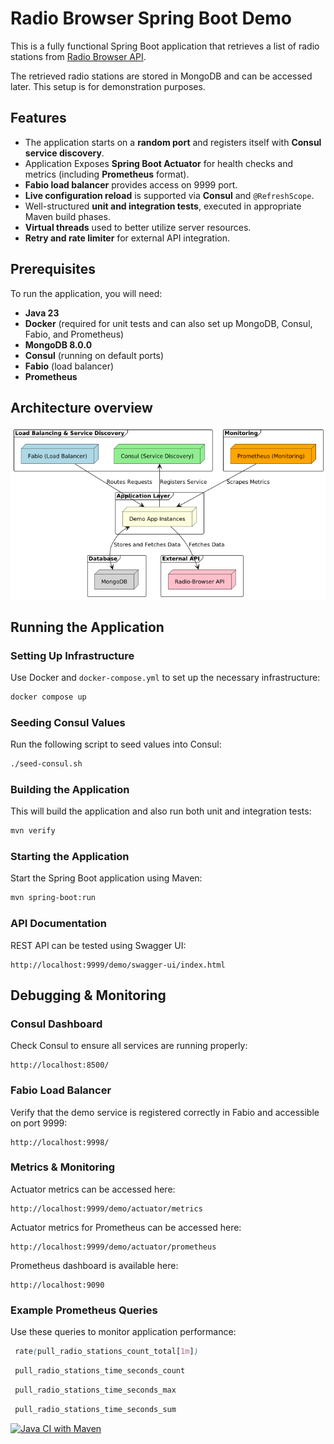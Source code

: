# Radio Browser Spring Boot Demo

This is a fully functional Spring Boot application that retrieves a list of radio stations from [Radio Browser API](https://www.radio-browser.info/).

The retrieved radio stations are stored in MongoDB and can be accessed later. This setup is for demonstration purposes.

## Features
- The application starts on a **random port** and registers itself with **Consul service discovery**.
- Application Exposes **Spring Boot Actuator** for health checks and metrics (including **Prometheus** format).
- **Fabio load balancer** provides access on 9999 port.
- **Live configuration reload** is supported via **Consul** and `@RefreshScope`.
- Well-structured **unit and integration tests**, executed in appropriate Maven build phases.
- **Virtual threads** used to better utilize server resources.
- **Retry and rate limiter** for external API integration. 

## Prerequisites
To run the application, you will need:
- **Java 23**
- **Docker** (required for unit tests and can also set up MongoDB, Consul, Fabio, and Prometheus)
- **MongoDB 8.0.0**
- **Consul** (running on default ports)
- **Fabio** (load balancer)
- **Prometheus**

## Architecture overview
![System Architecture](diagram/architecture-overview.png)

## Running the Application
### Setting Up Infrastructure
Use Docker and `docker-compose.yml` to set up the necessary infrastructure:
```sh
docker compose up
```

### Seeding Consul Values
Run the following script to seed values into Consul:
```sh
./seed-consul.sh
```

### Building the Application
This will build the application and also run both unit and integration tests:
```sh
mvn verify
```

### Starting the Application
Start the Spring Boot application using Maven:
```sh
mvn spring-boot:run
```

### API Documentation
REST API can be tested using Swagger UI:
```text
http://localhost:9999/demo/swagger-ui/index.html
```

## Debugging & Monitoring
### Consul Dashboard
Check Consul to ensure all services are running properly: 
```text
http://localhost:8500/
```

### Fabio Load Balancer
Verify that the demo service is registered correctly in Fabio and accessible on port 9999:
```text
http://localhost:9998/
```

### Metrics & Monitoring
Actuator metrics can be accessed here:
```text
http://localhost:9999/demo/actuator/metrics
```

Actuator metrics for Prometheus can be accessed here:
```text
http://localhost:9999/demo/actuator/prometheus
```

Prometheus dashboard is available here:
```text
http://localhost:9090
```

### Example Prometheus Queries
Use these queries to monitor application performance:

```scss
 rate(pull_radio_stations_count_total[1m])
```

```scss
 pull_radio_stations_time_seconds_count
```

```scss
 pull_radio_stations_time_seconds_max
```

```scss
 pull_radio_stations_time_seconds_sum 
```

[![Java CI with Maven](https://github.com/mkotra/spring/actions/workflows/maven.yml/badge.svg)](https://github.com/mkotra/spring/actions/workflows/maven.yml)
